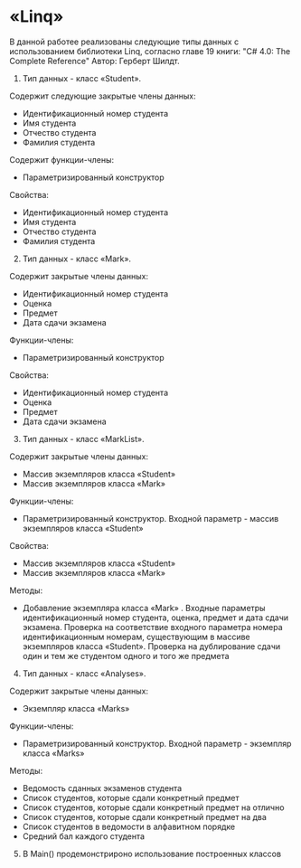 # «Linq»

В данной работее реализованы следующие типы данных с использованием библиотеки Linq, согласно главе 19 книги: "C# 4.0: The Complete Reference" Автор: Герберт Шилдт.

1. Тип данных  - класс «Student».

Содержит следующие закрытые члены данных:

- Идентификационный номер студента
- Имя студента
- Отчество студента
- Фамилия студента

Содержит функции-члены:

- Параметризированный конструктор

Свойства:

- Идентификационный номер студента
- Имя студента
- Отчество студента
- Фамилия студента

2. Тип данных  - класс «Mark».

Содержит закрытые члены данных:

- Идентификационный номер студента
- Оценка
- Предмет
- Дата сдачи экзамена

Функции-члены:

- Параметризированный конструктор

Свойства:

- Идентификационный номер студента
- Оценка
- Предмет
- Дата сдачи экзамена

3. Тип данных  - класс «MarkList».

Содержит закрытые члены данных:

- Массив экземпляров класса «Student»
- Массив экземпляров класса «Mark»

Функции-члены:

- Параметризированный конструктор. Входной параметр - массив экземпляров класса «Student»

Свойства:

- Массив экземпляров класса «Student»
- Массив экземпляров класса «Mark»

Методы:

- Добавление экземпляра класса «Mark» . Входные параметры идентификационный номер студента, оценка, предмет и дата сдачи экзамена. Проверка на соответствие входного параметра номера идентификационным номерам, существующим в массиве экземпляров класса   «Student». Проверка  на дублирование сдачи один и тем же студентом одного и того же предмета

4. Тип данных  - класс «Analyses».

Содержит закрытые члены данных:

- Экземпляр класса «Marks»

Функции-члены:

- Параметризированный конструктор. Входной параметр -  экземпляр класса «Marks»

Методы:

- Ведомость сданных экзаменов студента
- Список студентов, которые сдали конкретный предмет
- Список студентов, которые сдали конкретный предмет на отлично
- Список студентов, которые сдали конкретный предмет на два
- Список студентов в ведомости в алфавитном порядке
- Средний бал каждого студента

5. В Main() продемонстрироно использование построенных классов

